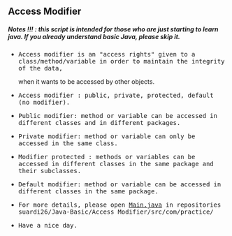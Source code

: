 ## Access Modifier
##### Notes !!! : this script is intended for those who are just starting to learn java. If you already understand basic Java, please skip it.

- <samp>Access modifier is an "access rights" given to a class/method/variable in order to maintain the integrity of the data, 
  
  when it wants to be accessed by other objects.</samp>
        
- <samp>Access modifier : public, private, protected, default (no modifier).</samp>
        
- <samp>Public modifier: method or variable can be accessed in different classes and in different packages.</samp>

- <samp>Private modifier: method or variable can only be accessed in the same class.</samp>

- <samp>Modifier protected : methods or variables can be accessed in different classes in the same package and their subclasses.</samp>

- <samp>Default modifier: method or variable can be accessed in different classes in the same package.</samp>

- <samp>For more details, please open [Main.java](https://github.com/suardi26/Java-Basic/blob/main/Access%20Modifier/src/com/practice/Main.java) in repositories suardi26/Java-Basic/Access Modifier/src/com/practice/</samp>

- <samp>Have a nice day.</samp>

